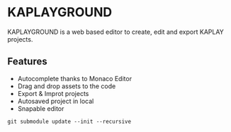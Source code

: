 # KAPLAYGROUND

KAPLAYGROUND is a web based editor to create, edit and export KAPLAY projects.

## Features

- Autocomplete thanks to Monaco Editor
- Drag and drop assets to the code
- Export & Improt projects
- Autosaved project in local
- Snapable editor

```
git submodule update --init --recursive
```